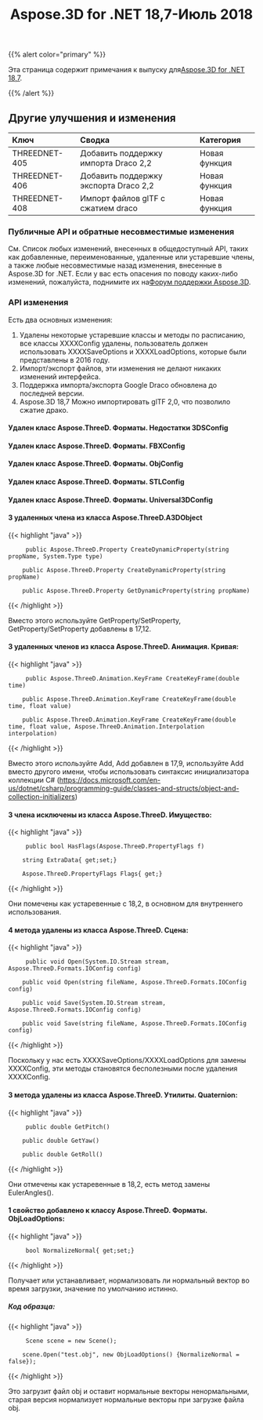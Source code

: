 ﻿---
title: Aspose.3D for .NET 18,7-Июль 2018
type: docs
weight: 60
url: /ru/net/aspose-3d-for-net-18-7-july-2018/
---
{{% alert color="primary" %}} 

Эта страница содержит примечания к выпуску для[Aspose.3D for .NET 18,7](https://www.nuget.org/packages/Aspose.3D/18.7.0).

{{% /alert %}} 
## **Другие улучшения и изменения**

|**Ключ**|**Сводка**|**Категория**|
|:- |:- |:- |
|THREEDNET-405|Добавить поддержку импорта Draco 2,2|Новая функция|
|THREEDNET-406|Добавить поддержку экспорта Draco 2,2|Новая функция|
|THREEDNET-408|Импорт файлов glTF с сжатием draco|Новая функция|
### **Публичные API и обратные несовместимые изменения**
См. Список любых изменений, внесенных в общедоступный API, таких как добавленные, переименованные, удаленные или устаревшие члены, а также любые несовместимые назад изменения, внесенные в Aspose.3D for .NET. Если у вас есть опасения по поводу каких-либо изменений, пожалуйста, поднимите их на[Форум поддержки Aspose.3D](https://forum.aspose.com/c/3d).
### **API изменения**
Есть два основных изменения:

1. Удалены некоторые устаревшие классы и методы по расписанию, все классы XXXXConfig удалены, пользователь должен использовать XXXXSaveOptions и XXXXLoadOptions, которые были представлены в 2016 году.
1. Импорт/экспорт файлов, эти изменения не делают никаких изменений интерфейса.
1. Поддержка импорта/экспорта Google Draco обновлена до последней версии.
1. Aspose.3D 18,7 Можно импортировать glTF 2,0, что позволило сжатие драко.
#### **Удален класс Aspose.ThreeD. Форматы. Недостатки 3DSConfig**
#### **Удален класс Aspose.ThreeD. Форматы. FBXConfig**
#### **Удален класс Aspose.ThreeD. Форматы. ObjConfig**
#### **Удален класс Aspose.ThreeD. Форматы. STLConfig**
#### **Удален класс Aspose.ThreeD. Форматы. Universal3DConfig**
#### **3 удаленных члена из класса Aspose.ThreeD.A3DObject**
{{< highlight "java" >}}

         public Aspose.ThreeD.Property CreateDynamicProperty(string propName, System.Type type)

        public Aspose.ThreeD.Property CreateDynamicProperty(string propName)

        public Aspose.ThreeD.Property GetDynamicProperty(string propName)

{{< /highlight >}}

Вместо этого используйте GetProperty/SetProperty, GetProperty/SetProperty добавлены в 17,12.
#### **3 удаленных членов из класса Aspose.ThreeD. Анимация. Кривая:**
{{< highlight "java" >}}

         public Aspose.ThreeD.Animation.KeyFrame CreateKeyFrame(double time)

        public Aspose.ThreeD.Animation.KeyFrame CreateKeyFrame(double time, float value)

        public Aspose.ThreeD.Animation.KeyFrame CreateKeyFrame(double time, float value, Aspose.ThreeD.Animation.Interpolation interpolation)

{{< /highlight >}}

Вместо этого используйте Add, Add добавлен в 17,9, используйте Add вместо другого имени, чтобы использовать синтаксис инициализатора коллекции C# (<https://docs.microsoft.com/en-us/dotnet/csharp/programming-guide/classes-and-structs/object-and-collection-initializers>)
#### **3 члена исключены из класса Aspose.ThreeD. Имущество:**
{{< highlight "java" >}}

         public bool HasFlags(Aspose.ThreeD.PropertyFlags f)

        string ExtraData{ get;set;}

        Aspose.ThreeD.PropertyFlags Flags{ get;}

{{< /highlight >}}

Они помечены как устаревенные с 18,2, в основном для внутреннего использования.
#### **4 метода удалены из класса Aspose.ThreeD. Сцена:**
{{< highlight "java" >}}

         public void Open(System.IO.Stream stream, Aspose.ThreeD.Formats.IOConfig config)

        public void Open(string fileName, Aspose.ThreeD.Formats.IOConfig config)

        public void Save(System.IO.Stream stream, Aspose.ThreeD.Formats.IOConfig config)

        public void Save(string fileName, Aspose.ThreeD.Formats.IOConfig config)

{{< /highlight >}}

Поскольку у нас есть XXXXSaveOptions/XXXXLoadOptions для замены XXXXConfig, эти методы становятся бесполезными после удаления XXXXConfig.
#### **3 метода удалены из класса Aspose.ThreeD. Утилиты. Quaternion:**
{{< highlight "java" >}}

         public double GetPitch()

        public double GetYaw()

        public double GetRoll()

{{< /highlight >}}

Они отмечены как устаревенные в 18,2, есть метод замены EulerAngles().
#### **1 свойство добавлено к классу Aspose.ThreeD. Форматы. ObjLoadOptions:**
{{< highlight "java" >}}

         bool NormalizeNormal{ get;set;}

{{< /highlight >}}

Получает или устанавливает, нормализовать ли нормальный вектор во время загрузки, значение по умолчанию истинно.
##### **Код образца:**
{{< highlight "java" >}}

         Scene scene = new Scene();

        scene.Open("test.obj", new ObjLoadOptions() {NormalizeNormal = false});

{{< /highlight >}}

Это загрузит файл obj и оставит нормальные векторы ненормальными, старая версия нормализует нормальные векторы при загрузке файла obj.

